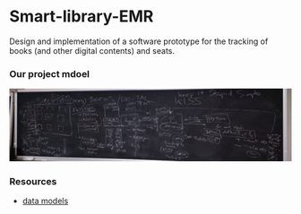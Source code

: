 # Smart-library-EMR
Design and implementation of a software prototype for the tracking of books (and other digital contents) and seats.

### Our project mdoel
![](imgREADME/project%20model.jpg)


### Resources
- [data models](https://smartdatamodels.org/)